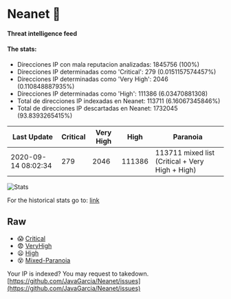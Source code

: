 # Neanet :hocho:
#### Threat intelligence feed
#### The stats:

- Direcciones IP con mala reputacion analizadas: 1845756 (100%)
- Direcciones IP determinadas como 'Critical':  279 (0.0151157574457%)
- Direcciones IP determinadas como 'Very High':  2046 (0.110848887935%)
- Direcciones IP determinadas como 'High':  111386 (6.03470881308)
- Total de direcciones IP indexadas en Neanet:  113711 (6.16067345846%)
- Total de direcciones IP descartadas en Neanet:  1732045 (93.8393265415%)

| Last Update | Critical | Very High | High | Paranoia |
| --- | --- | --- | --- | --- |
| 2020-09-14 08:02:34 | 279 | 2046 | 111386 | 113711 mixed list (Critical + Very High + High)|

![Stats](https://docs.google.com/spreadsheets/d/e/2PACX-1vSnaNMIXVabIpDJjufMlzH7poXnshF3mgd8Is1g9ytUEzVsP5my4Trn8f-xkoLLQ38xpL3HtmUexLo6/pubchart?oid=501124687&format=image)

For the historical stats go to: [link](/stats.csv)
## Raw
- :scream: [Critical](https://raw.githubusercontent.com/JavaGarcia/Neanet/master/blacklists/neanet_critical.txt)
- :fearful: [VeryHigh](https://raw.githubusercontent.com/JavaGarcia/Neanet/master/blacklists/neanet_veryHigh.txtt)
- :frowning: [High](https://raw.githubusercontent.com/JavaGarcia/Neanet/master/blacklists/neanet_high.txt)
- :dizzy_face: [Mixed-Paranoia](https://raw.githubusercontent.com/JavaGarcia/Neanet/master/blacklists/neanet_all.txt)


Your IP is indexed? You may request to takedown. [https://github.com/JavaGarcia/Neanet/issues](https://github.com/JavaGarcia/Neanet/issues)









































































































































































































































































































































































































































































































































































































































































































































































































